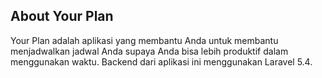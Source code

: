 
## About Your Plan

Your Plan adalah aplikasi yang membantu Anda untuk membantu menjadwalkan jadwal Anda supaya Anda bisa lebih produktif dalam menggunakan waktu. Backend dari aplikasi ini menggunakan Laravel 5.4.
